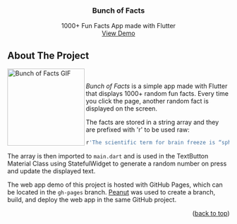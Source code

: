 <div id="top"></div>

  <h3 align="center">Bunch of Facts</h3>

  <p align="center">
    1000+ Fun Facts App made with Flutter
    <br />
    <a href="https://www.rodrigoakio.com/bunch-of-facts">View Demo</a>
  </p>
</div>

## About The Project
<div >
<img align="left" src="https://i.imgur.com/JnbKufz.gif"  alt="Bunch of Facts GIF" width="175"/>  
</div>

 <br />

*Bunch of Facts* is a simple app made with Flutter that displays 1000+ random fun facts. Every time you click the page, another random fact is displayed on the screen. 

The facts are stored in a string array and they are prefixed with 'r' to be used raw:
```dart
r'The scientific term for brain freeze is “sphenopalatine ganglioneuralgia”.',
```

The array is then imported to `main.dart` and is used in the TextButton Material Class using StatefulWidget to generate a random number on press and update the displayed text. 

The web app demo of this project is hosted with GitHub Pages, which can be located in the `gh-pages` branch. [Peanut](https://github.com/kevmoo/peanut.dart) was used to create a branch, build, and deploy the web app in the same GitHub project.






<p align="right">(<a href="#top">back to top</a>)</p>
